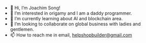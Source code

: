 - 👋 Hi, I’m Joachim Song!
- 👀 I’m interested in origamy and I am a daddy programmer.
- 🌱 I’m currently learning about AI and blockchain area.
- 💞️ I’m looking to collaborate on global business with ladies and gentlemen.
- 📫 How to reach me in email, helpshopbuilder@gmail.com

<!---
kayjoachimsong/kayjoachimsong is a ✨ special ✨ repository because its `README.md` (this file) appears on your GitHub profile.
You can click the Preview link to take a look at your changes.
--->
